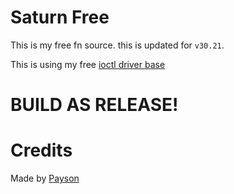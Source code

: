 # Saturn Free

This is my free fn source. this is updated for ``v30.21``.

This is using my free [ioctl driver base](https://github.com/paysonism/payson-ioctl-cheat-driver)

# BUILD AS RELEASE!

# Credits

Made by [Payson](https://github.com/paysonism)
